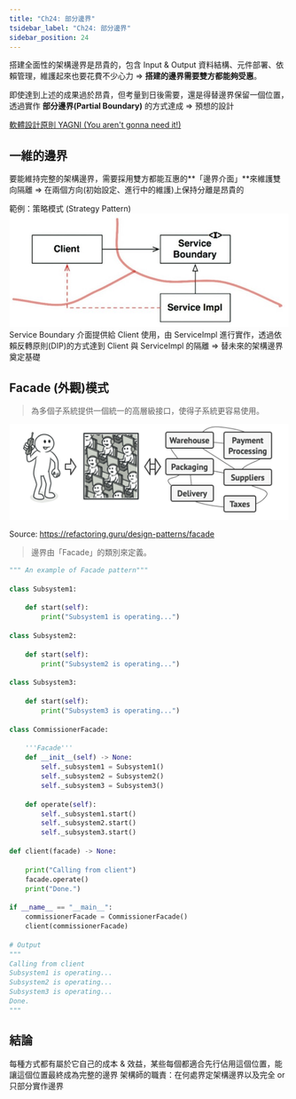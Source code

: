 ```yaml
---
title: "Ch24: 部分邊界"
tsidebar_label: "Ch24: 部分邊界"
sidebar_position: 24
---
```


搭建全面性的架構邊界是昂貴的，包含 Input & Output 資料結構、元件部署、依賴管理，維護起來也要花費不少心力 ⇒ **搭建的邊界需要雙方都能夠受惠**。

即使達到上述的成果過於昂貴，但考量到日後需要，還是得替邊界保留一個位置，透過實作 **部分邊界(Partial Boundary)** 的方式達成 ⇒ 預想的設計

[軟體設計原則 YAGNI (You aren't gonna need it!)](https://en.wikipedia.org/wiki/You_aren%27t_gonna_need_it)


## 一維的邊界
要能維持完整的架構邊界，需要採用雙方都能互惠的**「邊界介面」**來維護雙向隔離 ⇒ 在兩個方向(初始設定、進行中的維護)上保持分離是昂貴的

範例：策略模式 (Strategy Pattern)
![strategyPattern](./ch24/strategyPattern.png)
Service Boundary 介面提供給 Client 使用，由 ServiceImpl 進行實作，透過依賴反轉原則(DIP)的方式達到 Client 與 ServiceImpl 的隔離 ⇒ 替未來的架構邊界奠定基礎


## Facade (外觀)模式
> 為多個子系統提供一個統一的高層級接口，使得子系統更容易使用。

![facade](./ch24/facade.png)

Source: https://refactoring.guru/design-patterns/facade

> 邊界由「Facade」的類別來定義。

```python
""" An example of Facade pattern"""

class Subsystem1:

	def start(self):
		print("Subsystem1 is operating...")

class Subsystem2:

	def start(self):
		print("Subsystem2 is operating...")

class Subsystem3:

	def start(self):
		print("Subsystem3 is operating...")

class CommissionerFacade:
    
    '''Facade'''
    def __init__(self) -> None:
        self._subsystem1 = Subsystem1()
        self._subsystem2 = Subsystem2()
        self._subsystem3 = Subsystem3()
    
    def operate(self):
        self._subsystem1.start()
        self._subsystem2.start()
        self._subsystem3.start()

def client(facade) -> None:

    print("Calling from client")
    facade.operate()
    print("Done.")

if __name__ == "__main__":
    commissionerFacade = CommissionerFacade()
    client(commissionerFacade)

# Output
"""
Calling from client
Subsystem1 is operating...
Subsystem2 is operating...
Subsystem3 is operating...
Done.
"""
```

## 結論
每種方式都有屬於它自己的成本 & 效益，某些每個都適合先行佔用這個位置，能讓這個位置最終成為完整的邊界
架構師的職責：在何處界定架構邊界以及完全 or 只部分實作邊界